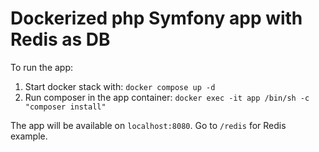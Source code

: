 # Dockerized php Symfony app with Redis as DB

To run the app:
1. Start docker stack with: `docker compose up -d`
2. Run composer in the app container: `docker exec -it app /bin/sh -c "composer install"`

The app will be available on `localhost:8080`.
Go to `/redis` for Redis example.
